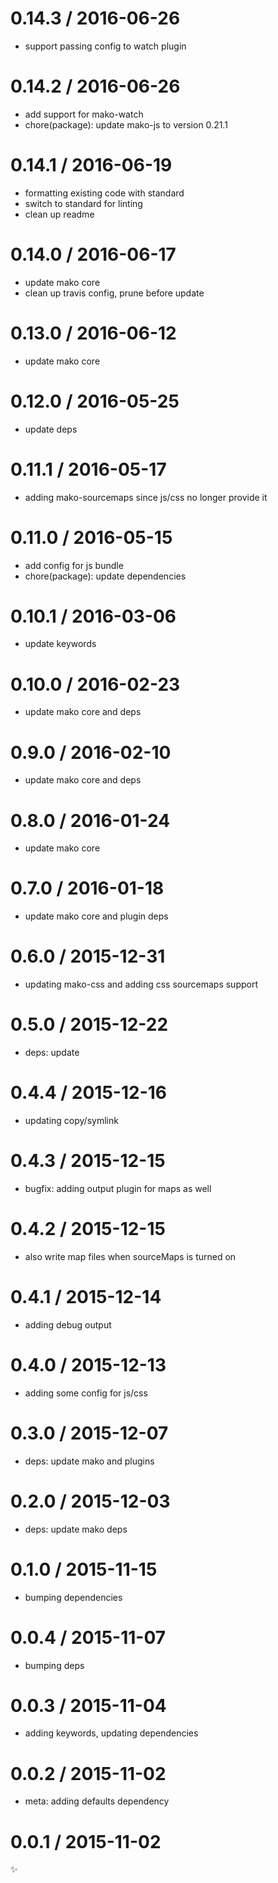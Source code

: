 
0.14.3 / 2016-06-26
===================

  * support passing config to watch plugin

0.14.2 / 2016-06-26
===================

  * add support for mako-watch
  * chore(package): update mako-js to version 0.21.1

0.14.1 / 2016-06-19
===================

  * formatting existing code with standard
  * switch to standard for linting
  * clean up readme

0.14.0 / 2016-06-17
===================

  * update mako core
  * clean up travis config, prune before update

0.13.0 / 2016-06-12
===================

  * update mako core

0.12.0 / 2016-05-25
===================

  * update deps

0.11.1 / 2016-05-17
===================

  * adding mako-sourcemaps since js/css no longer provide it

0.11.0 / 2016-05-15
===================

  * add config for js bundle
  * chore(package): update dependencies

0.10.1 / 2016-03-06
===================

  * update keywords

0.10.0 / 2016-02-23
===================

  * update mako core and deps

0.9.0 / 2016-02-10
==================

  * update mako core and deps

0.8.0 / 2016-01-24
==================

  * update mako core

0.7.0 / 2016-01-18
==================

  * update mako core and plugin deps

0.6.0 / 2015-12-31
==================

  * updating mako-css and adding css sourcemaps support

0.5.0 / 2015-12-22
==================

  * deps: update

0.4.4 / 2015-12-16
==================

  * updating copy/symlink

0.4.3 / 2015-12-15
==================

  * bugfix: adding output plugin for maps as well

0.4.2 / 2015-12-15
==================

  * also write map files when sourceMaps is turned on

0.4.1 / 2015-12-14
==================

  * adding debug output

0.4.0 / 2015-12-13
==================

  * adding some config for js/css

0.3.0 / 2015-12-07
==================

  * deps: update mako and plugins

0.2.0 / 2015-12-03
==================

  * deps: update mako deps

0.1.0 / 2015-11-15
==================

  * bumping dependencies

0.0.4 / 2015-11-07
==================

  * bumping deps

0.0.3 / 2015-11-04
==================

  * adding keywords, updating dependencies

0.0.2 / 2015-11-02
==================

  * meta: adding defaults dependency

0.0.1 / 2015-11-02
==================

:sparkles:
